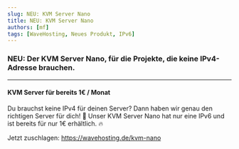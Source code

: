 ```yaml
---
slug: NEU: KVM Server Nano
title: NEU: KVM Server Nano
authors: [mf]
tags: [WaveHosting, Neues Produkt, IPv6]
---
```


### NEU: Der KVM Server Nano, für die Projekte, die keine IPv4-Adresse brauchen.
-----

#### KVM Server für bereits 1€ / Monat

Du brauchst keine IPv4 für deinen Server?
Dann haben wir genau den richtigen Server für dich! 👀
Unser KVM Server Nano hat nur eine IPv6 und ist bereits für nur 1€ erhältlich. 🔥

Jetzt zuschlagen: https://wavehosting.de/kvm-nano